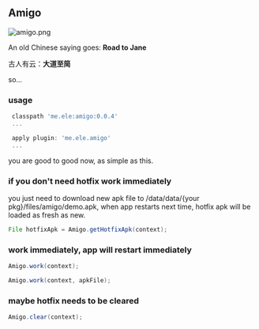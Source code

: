 ## Amigo

![amigo.png](http://amigotheband.com/wp-content/uploads/2015/02/logo_amigo-yellow.png)  


An old Chinese saying goes: **Road to Jane**

古人有云：**大道至简**

so...

### usage

```groovy
 classpath 'me.ele:amigo:0.0.4'
 ...

 apply plugin: 'me.ele.amigo'
 ...
```

you are good to good now, as simple as this.

### if you don't need hotfix work immediately

you just need to download new apk file to /data/data/{your pkg}/files/amigo/demo.apk,
when app restarts next time, hotfix apk will be loaded as fresh as new.

```java
File hotfixApk = Amigo.getHotfixApk(context);
```

### work immediately, app will restart immediately

```java
Amigo.work(context);

Amigo.work(context, apkFile);
```

### maybe hotfix needs to be cleared

```java
Amigo.clear(context);
```